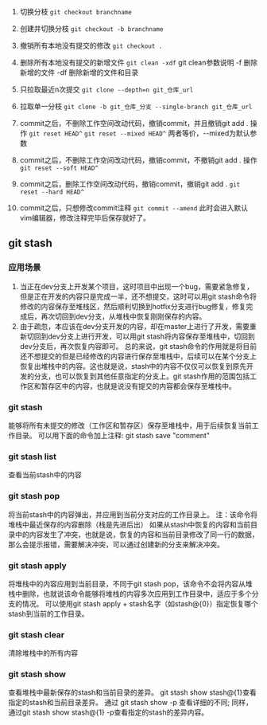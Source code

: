 1. 切换分枝
`git checkout branchname`

1. 创建并切换分枝
`git checkout -b branchname`

1. 撤销所有本地没有提交的修改
`git checkout .`

1. 删除所有本地没有提交的新增文件
`git clean -xdf`
git clean参数说明
-f 删除新增的文件
-df 删除新增的文件和目录

1. 只拉取最近n次提交
`git clone --depth=n git_仓库_url`

1. 拉取单一分枝
`git clone -b git_仓库_分支 --single-branch git_仓库_url`

1. commit之后，不删除工作空间改动代码，撤销commit，并且撤销git add . 操作
`git reset HEAD^`
`git reset --mixed HEAD^`
两者等价，--mixed为默认参数

1. commit之后，不删除工作空间改动代码，撤销commit，不撤销git add . 操作
`git reset --soft HEAD^`

1. commit之后，删除工作空间改动代码，撤销commit，撤销git add . 
`git reset --hard HEAD^`

1. commit之后，只想修改commit注释
`git commit --amend`
此时会进入默认vim编辑器，修改注释完毕后保存就好了。

## git stash

### 应用场景
1. 当正在dev分支上开发某个项目，这时项目中出现一个bug，需要紧急修复，但是正在开发的内容只是完成一半，还不想提交，这时可以用git stash命令将修改的内容保存至堆栈区，然后顺利切换到hotfix分支进行bug修复，修复完成后，再次切回到dev分支，从堆栈中恢复刚刚保存的内容。 
2. 由于疏忽，本应该在dev分支开发的内容，却在master上进行了开发，需要重新切回到dev分支上进行开发，可以用git stash将内容保存至堆栈中，切回到dev分支后，再次恢复内容即可。 
总的来说，git stash命令的作用就是将目前还不想提交的但是已经修改的内容进行保存至堆栈中，后续可以在某个分支上恢复出堆栈中的内容。这也就是说，stash中的内容不仅仅可以恢复到原先开发的分支，也可以恢复到其他任意指定的分支上。git stash作用的范围包括工作区和暂存区中的内容，也就是说没有提交的内容都会保存至堆栈中。

### git stash
能够将所有未提交的修改（工作区和暂存区）保存至堆栈中，用于后续恢复当前工作目录。
可以用下面的命令加上注释:
git stash save "comment"

### git stash list
查看当前stash中的内容

### git stash pop
将当前stash中的内容弹出，并应用到当前分支对应的工作目录上。 
注：该命令将堆栈中最近保存的内容删除（栈是先进后出）
如果从stash中恢复的内容和当前目录中的内容发生了冲突，也就是说，恢复的内容和当前目录修改了同一行的数据，那么会提示报错，需要解决冲突，可以通过创建新的分支来解决冲突。

### git stash apply
将堆栈中的内容应用到当前目录，不同于git stash pop，该命令不会将内容从堆栈中删除，也就说该命令能够将堆栈的内容多次应用到工作目录中，适应于多个分支的情况。
可以使用git stash apply + stash名字（如stash@{0}）指定恢复哪个stash到当前的工作目录。

### git stash clear
清除堆栈中的所有内容

### git stash show
查看堆栈中最新保存的stash和当前目录的差异。
git stash show stash@{1}查看指定的stash和当前目录差异。 
通过 git stash show -p 查看详细的不同;
同样，通过git stash show stash@{1} -p查看指定的stash的差异内容。